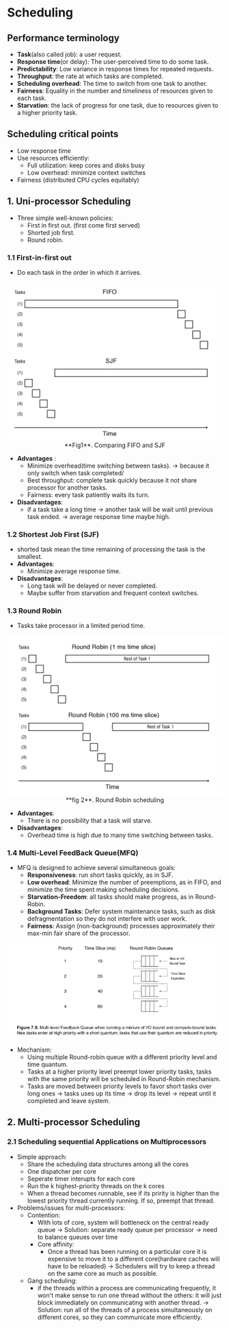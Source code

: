 # Scheduling

## Performance terminology

+ **Task**(also called job): a user request.
+ **Response time**(or delay): The user-perceived time to do some task.
+ **Predictability**: Low variance in response times for repeated requests.
+ **Throughput**: the rate at which tasks are completed.
+ **Scheduling overhead**: The time to switch from one task to another.
+ **Fairness**: Equality in the number and timeliness of resources given to each task.
+ **Starvation**: the lack of progress for one task, due to resources given to a higher priority task.

## Scheduling critical points

+ Low response time
+ Use resources efficiently:
  + Full utilization: keep cores and disks busy
  + Low overhead: minimize context switches
+ Fairness (distributed CPU cycles equitably)

## 1. Uni-processor Scheduling

+ Three simple well-known policies:
  + First in first out. (first come first served)
  + Shorted job first.
  + Round robin.

### 1.1 First-in-first out

+ Do each task in the order in which it arrives.

<div style='text-align:center'>
<img src="/Media/OS/scheduling/FIFO.png">
<figcaption >**Fig1**. Comparing FIFO and SJF</figcaption>
</div>

+ **Advantages** :
  + Minimize overhead(time switching between tasks). $\to$ because it only switch when task completed/
  + Best throughput: complete task quickly because it not share processor for another tasks.
  + Fairness: every task patiently waits its turn.
+ **Disadvantages**:
  + if a task take a long time $\to$ another task will be wait until previous task ended. $\to$ average response time maybe high.

### 1.2 Shortest Job First (SJF)

+ shorted task mean the time remaining of processing the task is the smallest.
+ **Advantages**:
  + Minimize average response time.
+ **Disadvantages**:
  + Long task will be delayed or never completed.
  + Maybe suffer from starvation and frequent context switches.

### 1.3 Round Robin

+ Tasks take processor in a limited period time.

<div style="text-align:center">
<img src="/Media/OS/scheduling/RR.png">
<figcaption>**fig 2**. Round Robin scheduling</figcaption>
</div>

+ **Advantages**:
  + There is no possibility that a task will starve.
+ **Disadvantages**:
  + Overhead time is high due to many time switching between tasks.

### 1.4  Multi-Level FeedBack Queue(MFQ)

+ MFQ is designed to achieve several simultaneous goals:
  + **Responsiveness**: run short tasks quickly, as in SJF.
  + **Low overhead**: Minimize the number of preemptions, as in FIFO, and minimize the time spent making scheduling decisions.
  + **Starvation-Freedom**: all tasks should make progress, as in Round-Robin.
  + **Background Tasks**: Defer system maintenance tasks, such as disk defragmentation so they do not interfere with user work.
  + **Fairness**: Assign (non-background) processes approximately their max-min fair share of the processor.

<div style='text-align:center'>
<img src ='/Media/OS/scheduling/RR-mechanism.png'>
</div>

+ Mechanism:
  + Using multiple Round-robin queue with a different priority level and time quantum.
  + Tasks at a higher priority level preempt lower priority tasks, tasks with the same priority will be scheduled in Round-Robin mechanism.
  + Tasks are moved between priority levels to favor short tasks over long ones $\to$ tasks uses up its time $\to$ drop its level $\to$ repeat until it completed and leave system.

## 2. Multi-processor Scheduling

### 2.1 Scheduling sequential Applications on Multiprocessors

+ Simple approach:
  + Share the scheduling data structures among all the cores
  + One dispatcher per core
  + Seperate timer interupts for each core
  + Run the k highest-priority threads on the k cores
  + When a thread becomes runnable, see if its pririty is higher than the lowest priority thread currently running. If so, preempt that thread.
+ Problems/issues for multi-processors:
  + Contention: 
    + With lots of core, system will bottleneck on the central ready queue
    $\to$ Solution: separate ready queue per processor $\to$ need to balance queues over time
    + Core affinity:
      + Once a thread has been running on a particular core it is expensive to move it to a different core(hardware caches will have to be reloaded)
      $\to$ Schedulers will try to keep a thread on the same core as much as possible.
  + Gang scheduling:
    + if the threads within a process are communicating frequently, it won't make sense to run one thread without the others: it will just block immediately on communicating with another thread.
    $\to$ Solution: run all of the threads of a process simultaneously on different cores, so they can communicate more efficiently.
    